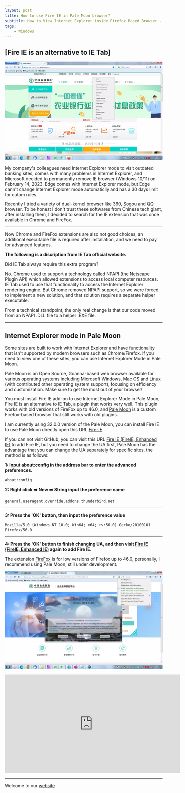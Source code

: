 ```yaml
---
layout: post
title: ﻿How to use Fire IE in Pale Moon browser?
subtitle: How to View Internet Explorer inside Firefox Based Browser - Pale Moon
tags:
    - Windows
---
```

## [Fire IE is an alternative to IE Tab]
![Pale Moon IE Menu](https://raw.githubusercontent.com/huijingfei/huijingfei.github.io/master/images/IE%20menu.webp)

My company's colleagues need Internet Explorer mode to visit outdated banking sites, comes with many problems in Internet Explorer, and Microsoft decided to permanently remove IE browser (Windows 10/11) on February 14, 2023. Edge comes with Internet Explorer mode, but Edge cann't change Internet Explorer mode automaticlly and has a 30 days limit for cutom rules. 

Recently I tried a variety of dual-kernel browser like 360, Sogou and QQ browser. To be honest I don't trust these softwares from Chinese tech giant, after installing them, I decided to search for the IE extension that was once available in Chrome and FireFox.

------------------------------------------------------

Now Chrome and FireFox extensions are also not good choices, an additional executable file is required after installation, and we need to pay for advanced features.

**The following is a discription from IE Tab official website.**

Did IE Tab always require this extra program?

No. Chrome used to support a technology called NPAPI (the Netscape Plugin API) which allowed extensions to access local computer resources. IE Tab used to use that functionality to access the Internet Explorer rendering engine. But Chrome removed NPAPI support, so we were forced to implement a new solution, and that solution requires a separate helper executable.

From a technical standpoint, the only real change is that our code moved from an NPAPI .DLL file to a helper .EXE file.

------------------------------------------------------

## Internet Explorer mode in Pale Moon

Some sites are built to work with Internet Explorer and have functionality that isn't supported by modern browsers such as Chrome/Firefox. If you need to view one of these sites, you can use Internet Explorer Mode in Pale Moon.

Pale Moon is an Open Source, Goanna-based web browser available for various operating systems including Microsoft Windows, Mac OS and Linux (with contributed other operating system support), focusing on efficiency and customization. Make sure to get the most out of your browser!

You must install Fire IE add-on to use Internet Explorer Mode in Pale Moon, Fire IE is an alternative to IE Tab, a plugin that works very well. This plugin works with old versions of FireFox up to 46.0, and [Pale Moon](https://www.palemoon.org/) is a custom Firefox-based browser that still works with old plugins.

I am currently using 32.0.0 version of the Pale Moon, you can install Fire IE to use Pale Moon directly open this URL [Fire-IE](https://github.com/yxl/Fire-IE/releases/download/0.4.6.2/fireie-0.4.6.2-unified.xpi).

If you can not visit GitHub, you can visit this URL [Fire IE (FireIE, Enhanced IE)](https://addons.thunderbird.net/en-us/firefox/addon/fire-ie/?src=search) to add Fire IE, but you need to change the UA first, Pale Moon has the advantage that you can change the UA separately for specific sites, the method is as follows:

**1: Input about:config in the address bar to enter the advanced preferences.**

    about:config

**2: Right click ➡️ New ➡️ String input the preference name**

    general.useragent.override.addons.thunderbird.net

------------------------------------------------------

**3: Press the 'OK' button, then input the preference value**

    Mozilla/5.0 (Windows NT 10.0; Win64; x64; rv:56.0) Gecko/20100101 Firefox/56.0

------------------------------------------------------

**4: Press the 'OK' button to finish changing UA, and then visit [Fire IE (FireIE, Enhanced IE)](https://addons.thunderbird.net/en-us/firefox/addon/fire-ie/?src=search) again to add Fire IE.**

The extension [FireFox](https://addons.thunderbird.net/en-us/firefox/addon/fire-ie/) is for low versions of Firefox up to 46.0, personally, I recommend using Pale Moon, still under development.

![Pale Moon IE Mode](https://raw.githubusercontent.com/huijingfei/huijingfei.github.io/master/images/palemoon%2032.0.webp)

<iframe width="560" height="315" src="https://www.youtube.com/embed/of-e3MpH0jw" title="YouTube video player" frameborder="0" allow="accelerometer; autoplay; clipboard-write; encrypted-media; gyroscope; picture-in-picture; web-share" allowfullscreen></iframe>

------------------------------------------------------

Welcome to our [website](https://tebangtech.com/)
